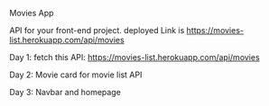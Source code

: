 Movies App

API for your front-end project. deployed Link is https://movies-list.herokuapp.com/api/movies

Day 1:
fetch this API: https://movies-list.herokuapp.com/api/movies

Day 2: Movie card for movie list API

Day 3: Navbar and homepage

